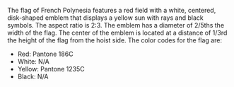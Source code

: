 The flag of French Polynesia features a red field with a white, centered, disk-shaped emblem that displays a yellow sun with rays and black symbols. The aspect ratio is 2:3. The emblem has a diameter of 2/5ths the width of the flag. The center of the emblem is located at a distance of 1/3rd the height of the flag from the hoist side. The color codes for the flag are:

- Red: Pantone 186C
- White: N/A
- Yellow: Pantone 1235C
- Black: N/A